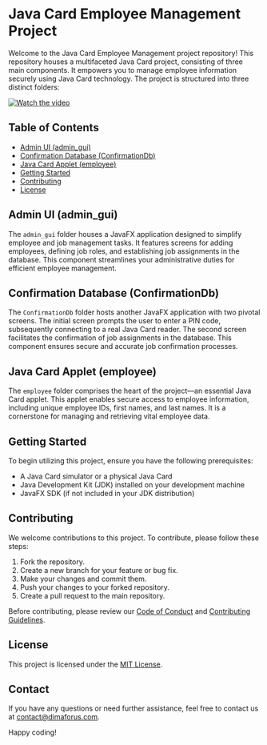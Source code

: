# Java Card Employee Management Project

Welcome to the Java Card Employee Management project repository! This repository houses a multifaceted Java Card project, consisting of three main components. It empowers you to manage employee information securely using Java Card technology. The project is structured into three distinct folders:


[![Watch the video](https://img.youtube.com/vi/v=kWUXo76ea4M/0.jpg)](https://www.youtube.com/watch?v=kWUXo76ea4M)

## Table of Contents

- [Admin UI (admin_gui)](#admin-ui-admin_gui)
- [Confirmation Database (ConfirmationDb)](#confirmation-database-confirmationdb)
- [Java Card Applet (employee)](#java-card-applet-employee)
- [Getting Started](#getting-started)
- [Contributing](#contributing)
- [License](#license)

## Admin UI (admin_gui)

The `admin_gui` folder houses a JavaFX application designed to simplify employee and job management tasks. It features screens for adding employees, defining job roles, and establishing job assignments in the database. This component streamlines your administrative duties for efficient employee management.

## Confirmation Database (ConfirmationDb)

The `ConfirmationDb` folder hosts another JavaFX application with two pivotal screens. The initial screen prompts the user to enter a PIN code, subsequently connecting to a real Java Card reader. The second screen facilitates the confirmation of job assignments in the database. This component ensures secure and accurate job confirmation processes.

## Java Card Applet (employee)

The `employee` folder comprises the heart of the project—an essential Java Card applet. This applet enables secure access to employee information, including unique employee IDs, first names, and last names. It is a cornerstone for managing and retrieving vital employee data.

## Getting Started

To begin utilizing this project, ensure you have the following prerequisites:

- A Java Card simulator or a physical Java Card
- Java Development Kit (JDK) installed on your development machine
- JavaFX SDK (if not included in your JDK distribution)

## Contributing

We welcome contributions to this project. To contribute, please follow these steps:

1. Fork the repository.
2. Create a new branch for your feature or bug fix.
3. Make your changes and commit them.
4. Push your changes to your forked repository.
5. Create a pull request to the main repository.

Before contributing, please review our [Code of Conduct](CODE_OF_CONDUCT.md) and [Contributing Guidelines](CONTRIBUTING.md).

## License

This project is licensed under the [MIT License](LICENSE).

## Contact

If you have any questions or need further assistance, feel free to contact us at contact@dimaforus.com.

Happy coding!
